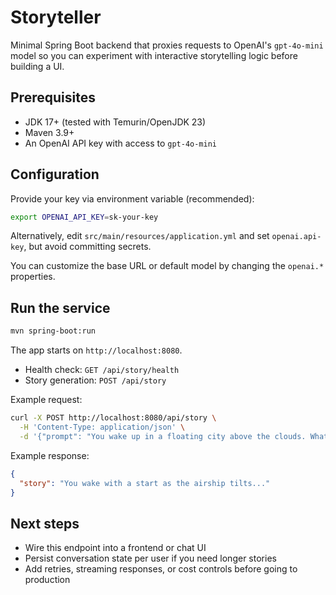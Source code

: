 # Storyteller

Minimal Spring Boot backend that proxies requests to OpenAI's `gpt-4o-mini` model so you can experiment with interactive storytelling logic before building a UI.

## Prerequisites

- JDK 17+ (tested with Temurin/OpenJDK 23)
- Maven 3.9+
- An OpenAI API key with access to `gpt-4o-mini`

## Configuration

Provide your key via environment variable (recommended):

```bash
export OPENAI_API_KEY=sk-your-key
```

Alternatively, edit `src/main/resources/application.yml` and set `openai.api-key`, but avoid committing secrets.

You can customize the base URL or default model by changing the `openai.*` properties.

## Run the service

```bash
mvn spring-boot:run
```

The app starts on `http://localhost:8080`.

- Health check: `GET /api/story/health`
- Story generation: `POST /api/story`

Example request:

```bash
curl -X POST http://localhost:8080/api/story \
  -H 'Content-Type: application/json' \
  -d '{"prompt": "You wake up in a floating city above the clouds. What happens next?"}'
```

Example response:

```json
{
  "story": "You wake with a start as the airship tilts..."
}
```

## Next steps

- Wire this endpoint into a frontend or chat UI
- Persist conversation state per user if you need longer stories
- Add retries, streaming responses, or cost controls before going to production
